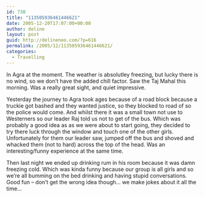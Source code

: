 ```yaml
---
id: 730
title: "113505936461446621"
date: 2005-12-20T17:07:00+00:00
author: deline
layout: post
guid: http://delineneo.com/?p=616
permalink: /2005/12/113505936461446621/
categories:
  - Travelling
---
```

In Agra at the moment. The weather is absolutley freezing, but lucky there is no wind, so we don&#8217;t have the added chill factor. Saw the Taj Mahal this morning. Was a really great sight, and quiet impressive.

Yesterday the journey to Agra took ages because of a road block because a truckie got bashed and they wanted justice, so they blocked to road of so the police would come. And whilst there it was a small town not use to Westerners so our leader Raj told us not to get of the bus. Which was probably a good idea as as we were about to start going, they decided to try there luck through the window and touch one of the other girls. Unfortunately for them our leader saw, jumped off the bus and shoved and whacked them (not to hard) across the top of the head. Was an interesting/funny experience at the same time.

Then last night we ended up drinking rum in his room because it was damn freezing cold. Which was kinda funny because our group is all girls and so we&#8217;re all bumming on the bed drinking and having stupid conversations. Good fun &#8211; don&#8217;t get the wrong idea though&#8230; we make jokes about it all the time&#8230;